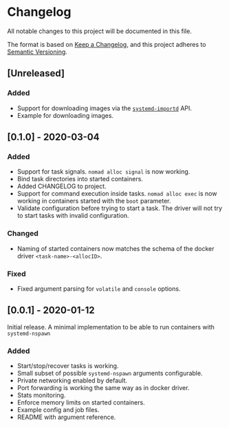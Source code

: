 # Changelog
All notable changes to this project will be documented in this file.

The format is based on [Keep a Changelog](https://keepachangelog.com/en/1.0.0/),
and this project adheres to [Semantic Versioning](https://semver.org/spec/v2.0.0.html).

## [Unreleased]
### Added
  - Support for downloading images via the
    [`systemd-importd`](https://www.freedesktop.org/wiki/Software/systemd/importd/)
    API.
  - Example for downloading images.

## [0.1.0] - 2020-03-04
### Added
  - Support for task signals. `nomad alloc signal` is now working.
  - Bind task directories into started containers.
  - Added CHANGELOG to project.
  - Support for command execution inside tasks. `nomad alloc exec` is now
    working in containers started with the `boot` parameter.
  - Validate configuration before trying to start a task. The driver will
    not try to start tasks with invalid configuration.
### Changed
  - Naming of started containers now matches the schema of the docker driver
    `<task-name>-<allocID>`.
### Fixed
  - Fixed argument parsing for `volatile` and `console` options.

## [0.0.1] - 2020-01-12
Initial release. A minimal implementation to be able to run containers with
`systemd-nspawn`

### Added
  - Start/stop/recover tasks is working.
  - Small subset of possible `systemd-nspawn` arguments configurable.
  - Private networking enabled by default.
  - Port forwarding is working the same way as in docker driver.
  - Stats monitoring.
  - Enforce memory limits on started containers.
  - Example config and job files.
  - README with argument reference.

